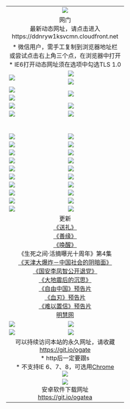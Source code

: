 ﻿<table>
  <tr></tr>
  <tr><td colspan=2 align=center><img src="https://cloud.githubusercontent.com/assets/11880933/13434984/f430fae2-e012-11e5-814f-c2df1e82b247.jpg" /></td></tr>
  <tr><td colspan=2 align=center>网门<br>最新动态网址，请点击进入
<br>https://ddnryw1ksvcmn.cloudfront.net
    </td>
  </tr>
  <tr>
    <td colspan=2 align=center>* 微信用户，需手工复制到浏览器地址栏<br>或尝试点击右上角三个点，在浏览器中打开
    <br>* IE6打开动态网址须在选项中勾选TLS 1.0</td>
  </tr>
  <tr>
    <td rowspan=2><a href="https://ddnryw1ksvcmn.cloudfront.net/ogUP.aspx?name=11DKC.mp4&list=11DKC" target="_blank"><img src="https://ddnryw1ksvcmn.cloudfront.net/Up/11DKC1.jpg" /></a></td> 
    <td><div><a href="https://ddnryw1ksvcmn.cloudfront.net/ogUP.aspx?name=LRWS.mp4&list=LRWS" target="_blank"><img src="https://ddnryw1ksvcmn.cloudfront.net/Up/LRWS.jpg" /></a></td>
   </tr>
  <tr>
    <td><a href="https://ddnryw1ksvcmn.cloudfront.net/ogNiceVedio.aspx" target="_blank"><img src="https://ddnryw1ksvcmn.cloudfront.net/Up/11TGKDY.jpg" /></a></td>
  </tr>
  <tr>
    <td><a href="https://ddnryw1ksvcmn.cloudfront.net/ogUP.aspx?name=JQR.mp4&count=2" target="_blank"><img src="https://ddnryw1ksvcmn.cloudfront.net/Up/JQR.jpg" /></a></td>   
    <td rowspan=2><a href="https://ddnryw1ksvcmn.cloudfront.net/ogUP.aspx?name=JP.mp4&count=9" target="_blank"><img src="https://ddnryw1ksvcmn.cloudfront.net/Up/JP.jpg" /></td>
  </tr>
  <tr>
    <td><a href="https://ddnryw1ksvcmn.cloudfront.net/ogUP.aspx?name=WH.mp4" target="_blank"><img src="https://ddnryw1ksvcmn.cloudfront.net/Up/WH.jpg" /></a></td>
  </tr>
  <tr>
    <td><a href="https://ddnryw1ksvcmn.cloudfront.net/ogUP.aspx?name=SSZJ.mp4&list=SSZJ" target="_blank"><img src="https://ddnryw1ksvcmn.cloudfront.net/Up/SSZJ.jpg" /></a></td>
    <td><a href="https://ddnryw1ksvcmn.cloudfront.net/ogUP.aspx?name=1XQK.mp4&count=13" target="_blank"><img src="https://ddnryw1ksvcmn.cloudfront.net/Up/1XQK.jpg" /></a</td>
  </tr>
  <tr>
    <td><a href="https://ddnryw1ksvcmn.cloudfront.net/ogUP.aspx?name=ZY.mp4&count=2015|16" target="_blank"><img src="https://ddnryw1ksvcmn.cloudfront.net/Up/ZY.jpg" /></a</td>
    <td><a href="https://ddnryw1ksvcmn.cloudfront.net/ogUP.aspx?name=XTFY.mp4&count=B|2,A|24" target="_blank"><img src="https://ddnryw1ksvcmn.cloudfront.net/Up/XTFY.jpg" /></a></td>
  </tr>
  <tr height="40">
  </tr>
  <tr>
    <td><a href="https://ddnryw1ksvcmn.cloudfront.net/ogUP.aspx?name=4SQQ.mp4&list=4SQQ" target="_blank"><img src="https://ddnryw1ksvcmn.cloudfront.net/Up/4SQQ0.jpg"/></a></td>
    <td><a href="https://ddnryw1ksvcmn.cloudfront.net/ogUP.aspx?name=4SHQ.mp4&list=4SHQ" target="_blank"><img src="https://ddnryw1ksvcmn.cloudfront.net/Up/4SHQ0.jpg"/></a></td>
  </tr>
  <tr>
    <td><a href="https://ddnryw1ksvcmn.cloudfront.net/ogUP.aspx?name=4SZG.mp4&list=4SZG" target="_blank"><img src="https://ddnryw1ksvcmn.cloudfront.net/Up/4SZG0.jpg"/></a></td>
    <td><a href="https://ddnryw1ksvcmn.cloudfront.net/ogUP.aspx?name=4SDJ.mp4&list=4SDJ" target="_blank"><img src="https://ddnryw1ksvcmn.cloudfront.net/Up/4SDJ0.jpg"/></a></td>
  </tr>
  <tr>
    <td><a href="https://ddnryw1ksvcmn.cloudfront.net/ogUP.aspx?name=4SGX.mp4&list=4SGX" target="_blank"><img src="https://ddnryw1ksvcmn.cloudfront.net/Up/4SGX0.jpg"/></a></td>
    <td><a href="https://ddnryw1ksvcmn.cloudfront.net/ogUP.aspx?name=4SHD.mp4&list=4SHD" target="_blank"><img src="https://ddnryw1ksvcmn.cloudfront.net/Up/4SHD0.jpg"/></a></td>
  </tr>
  <tr>
    <td><a href="https://ddnryw1ksvcmn.cloudfront.net/ogUP.aspx?name=4CTX.mp4&list=4CTX" target="_blank"><img src="https://ddnryw1ksvcmn.cloudfront.net/Up/4CTX0.jpg"/></a></td>
    <td><a href="https://ddnryw1ksvcmn.cloudfront.net/ogUP.aspx?name=4CWZ.mp4&list=4CWZ" target="_blank"><img src="https://ddnryw1ksvcmn.cloudfront.net/Up/4CWZ0.jpg"/></a></td>
  </tr>
  <tr>
    <td><a href="https://ddnryw1ksvcmn.cloudfront.net/onUP.aspx?name=https://d25hxnyejux8es.cloudfront.net/" target="_blank"><img src="https://ddnryw1ksvcmn.cloudfront.net/Up/0DTW.jpg"/></a></td>
    <td><a href="https://ddnryw1ksvcmn.cloudfront.net/onUP.aspx?name=https://d240ns8up8earz.cloudfront.net/acenter/" target="_blank"><img src="https://ddnryw1ksvcmn.cloudfront.net/Up/0TDW.jpg" /></a></td>
  </tr>
  <tr>
    <td><a href="https://ddnryw1ksvcmn.cloudfront.net/onUP.aspx?name=https://d4508d6vomz2p.cloudfront.net/gb/nsc413.htm" target="_blank"><img src="https://ddnryw1ksvcmn.cloudfront.net/Up/0DJY.jpg" /></a></td>
    <td><a href="https://ddnryw1ksvcmn.cloudfront.net/onUP.aspx?name=https://d3bxwq7vzudb5l.cloudfront.net/xtr/gb/prog204.html" target="_blank"><img src="https://ddnryw1ksvcmn.cloudfront.net/Up/0XTR.jpg" /></a></td>
  </tr>
  <tr>
    <td><a href="https://ddnryw1ksvcmn.cloudfront.net/onUP.aspx?name=https://d3aj00iefsmfgc.cloudfront.net/" target="_blank"><img src="https://ddnryw1ksvcmn.cloudfront.net/Up/0MHW.jpg" /></a></td>
    <td><a href="https://ddnryw1ksvcmn.cloudfront.net/onUP.aspx?name=https://d1sbg9daat0zu5.cloudfront.net/" target="_blank"><img src="https://ddnryw1ksvcmn.cloudfront.net/Up/0ZJW.jpg" /></a></td>
  </tr>
  <tr>
    <td><a href="https://ddnryw1ksvcmn.cloudfront.net/ogUP.aspx?name=0FG.zip" target="_blank"><img src="https://ddnryw1ksvcmn.cloudfront.net/Up/0FG.jpg" /></a></td>
    <td><a href="https://ddnryw1ksvcmn.cloudfront.net/ogUP.aspx?name=0FGA.apk" target="_blank"><img src="https://ddnryw1ksvcmn.cloudfront.net/Up/0FGA.jpg" /></a></td>
  </tr>
  <tr>
    <td><a href="https://ddnryw1ksvcmn.cloudfront.net/ogUP.aspx?name=0U.zip" target="_blank"><img src="https://ddnryw1ksvcmn.cloudfront.net/Up/0U.jpg" /></a></td>
    <td><a href="https://ddnryw1ksvcmn.cloudfront.net/ogUP.aspx?name=0UA.apk" target="_blank"><img src="https://ddnryw1ksvcmn.cloudfront.net/Up/0UA.jpg" /></a></td>
  </tr>
  <tr>
    <td><a href="https://ddnryw1ksvcmn.cloudfront.net/ogUP.aspx?name=0iPPOTV.zip" target="_blank"><img src="https://ddnryw1ksvcmn.cloudfront.net/Up/0iPPOTV.jpg" /></a></td>
    <td><a href="https://ddnryw1ksvcmn.cloudfront.net/ogUP.aspx?name=0iNTD.apk" target="_blank"><img src="https://ddnryw1ksvcmn.cloudfront.net/Up/0iNTD.jpg" /></a></td>
  </tr>
  <tr>
    <td colspan=2 align=center>更新<br>
      <a href="https://ddnryw1ksvcmn.cloudfront.net/ogUP.aspx?name=4ESL.mp4" target="_blank">《送礼》</a><br>
      <a href="https://ddnryw1ksvcmn.cloudfront.net/ogUP.aspx?name=4ESY.mp4" target="_blank">《善缘》</a><br>
      <a href="https://ddnryw1ksvcmn.cloudfront.net/ogUP.aspx?name=4EHX.mp4" target="_blank">《唤醒》</a><br>
      《生死之间·活摘曝光十周年》第4集</a><br>
      <a href="https://ddnryw1ksvcmn.cloudfront.net/ogUP.aspx?name=4TJDBZ.mp4" target="_blank">《天津大爆炸－中国社会的阴暗面》</a><br>
      <a href="https://ddnryw1ksvcmn.cloudfront.net/ogUP.aspx?name=4LFZ.mp4" target="_blank">《国安李凤智公开退党》</a><br>
      <a href="https://ddnryw1ksvcmn.cloudfront.net/ogUP.aspx?name=4DDZHDCS.mp4" target="_blank">《大地震后的沉思》</a><br>
      <a href="https://ddnryw1ksvcmn.cloudfront.net/ogUP.aspx?name=11ZYZG0.mp4" target="_blank">《自由中国》预告片</a><br>
      <a href="https://ddnryw1ksvcmn.cloudfront.net/ogUP.aspx?name=11XR.mp4" target="_blank">《血刃》预告片</a><br>
      <a href="https://ddnryw1ksvcmn.cloudfront.net/ogUP.aspx?name=11NYZX.mp4&count=2" target="_blank">《难以置信》预告片</a><br>
      <a href="https://ddnryw1ksvcmn.cloudfront.net/onUP.aspx?name=https://www.minghui.org/" target="_blank">明慧网</a></td>
    </td>
  </tr>
  <tr>
    <td><a href="https://ddnryw1ksvcmn.cloudfront.net/ogNice.aspx" target="_blank"><img src="https://cloud.githubusercontent.com/assets/11880933/13720378/f84bb392-e841-11e5-8739-815049dd6ff8.jpg" /></a></td>
    <td><a href="https://ddnryw1ksvcmn.cloudfront.net/onCO.aspx?ob=600事物&op=增删改&args=WH1~%23类型6新闻%7c%23类型6评论&mode=" target="_blank"><img src="https://cloud.githubusercontent.com/assets/11880933/13720380/04d76a16-e842-11e5-8833-e627daa88802.jpg" /></a></td> 
  </tr>
  <tr>
    <td><a href="https://ddnryw1ksvcmn.cloudfront.net/ogDY.aspx" target="_blank"><img src="https://cloud.githubusercontent.com/assets/11880933/13720384/11817090-e842-11e5-9571-7dc2f1af9f42.jpg" /></a></td>
    <td><a href="https://ddnryw1ksvcmn.cloudfront.net/ogST.aspx" target="_blank"><img src="https://cloud.githubusercontent.com/assets/11880933/13720385/1467ea3c-e842-11e5-86df-c96c9a556aaf.jpg" /></a></td> 
  </tr>
  <!--tr>
    <td colspan=2 align=center>
      <微信可扫描以下临时二维码<br/>https://bit.ly/1mBQHW8<br/><a href="https://ddnryw1ksvcmn.cloudfront.net/Up/0WMGDL3.png" target="_blank"><img src="https://ddnryw1ksvcmn.cloudfront.net/Up/0WMGD3.png"/></a>
  </tr-->
  <tr>
    <td colspan=2 align=center>可以持续访问本站的永久网址，请收藏<br/><a href="https://git.io/ogate" target="_blank">https://git.io/ogate</a><br/>* http后一定要跟s<br/>* 不支持IE 6、7、8，可选用<a href="http://www.odisk.org/Upload/0ChromePortable.zip">Chrome</a><br/><a href="https://ddnryw1ksvcmn.cloudfront.net/Up/0WMGDL2.png" target="_blank"><img src="https://ddnryw1ksvcmn.cloudfront.net/Up/0WMGD2.png"/></a></td>
  </tr>
  <tr>
    <td colspan=2 align=center><a href="https://ddnryw1ksvcmn.cloudfront.net/ogUP.aspx?name=0oGate.apk" target="_blank"><img src="https://cloud.githubusercontent.com/assets/11880933/13720399/75e143ee-e842-11e5-9f0a-1421f423c80f.jpg" /></a><br>安卓软件下载网址<br><a href="https://git.io/ogatea">https://git.io/ogatea</a></td>
  </tr>
  <!--tr>
    <td colspan=2 align=center>可能失效的动态网址
    </td>
  </tr-->
</table>
